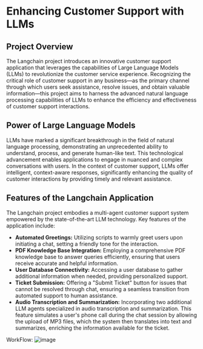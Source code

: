 # Enhancing Customer Support with LLMs   

## Project Overview
The Langchain project introduces an innovative customer support application that leverages the capabilities of Large Language Models (LLMs) to revolutionize the customer service experience. 
Recognizing the critical role of customer support in any business—as the primary channel through which users seek assistance, resolve issues, and obtain valuable information—this project aims to harness the advanced natural language processing capabilities of LLMs to enhance the efficiency and effectiveness of customer support interactions.

## Power of Large Language Models
LLMs have marked a significant breakthrough in the field of natural language processing, demonstrating an unprecedented ability to understand, process, and generate human-like text. 
This technological advancement enables applications to engage in nuanced and complex conversations with users. In the context of customer support, LLMs offer intelligent, context-aware responses, significantly enhancing the quality of customer interactions by providing timely and relevant assistance.

## Features of the Langchain Application
The Langchain project embodies a multi-agent customer support system empowered by the state-of-the-art LLM technology. Key features of the application include:

* **Automated Greetings:** Utilizing scripts to warmly greet users upon initiating a chat, setting a friendly tone for the interaction.
* **PDF Knowledge Base Integration:** Employing a comprehensive PDF knowledge base to answer queries efficiently, ensuring that users receive accurate and helpful information.
* **User Database Connectivity:** Accessing a user database to gather additional information when needed, providing personalized support.
* **Ticket Submission:** Offering a "Submit Ticket" button for issues that cannot be resolved through chat, ensuring a seamless transition from automated support to human assistance.
* **Audio Transcription and Summarization:** Incorporating two additional LLM agents specialized in audio transcription and summarization. This feature simulates a user's phone call during the chat session by allowing the upload of MP3 files, which the system then translates into text and summarizes, enriching the information available for the ticket.




WorkFlow:
 ![image](https://github.com/ksdiwe/Enhancing-Customer-Support-with-LLMs/assets/20944950/7fba94ef-08dc-4c57-953c-a4fb7238ac65)
